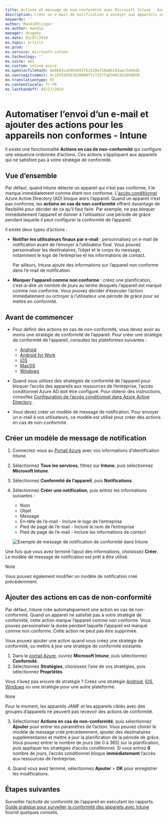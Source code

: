 ```yaml
---
title: Actions et message de non-conformité avec Microsoft Intune - Azure | Microsoft Docs
description: Créer un e-mail de notification à envoyer aux appareils non conformes. Ajoutez des actions après qu’un appareil a été marqué comme non conforme, par exemple ajoutez une période de grâce pour la conformité, ou créez une planification afin de bloquer l’accès jusqu’à ce que l’appareil soit conforme. Effectuez ces opérations à l’aide de Microsoft Intune dans Azure.
keywords: ''
author: MandiOhlinger
ms.author: mandia
manager: dougeby
ms.date: 03/07/2018
ms.topic: article
ms.prod: ''
ms.service: microsoft-intune
ms.technology: ''
ms.suite: ems
ms.custom: intune-azure
ms.openlocfilehash: 8e8603ca59b46937b1529e710a8bc83aec5dd4d6
ms.sourcegitcommit: 4c18352d5b3b30080f7c7257fa63d852b1894850
ms.translationtype: HT
ms.contentlocale: fr-FR
ms.lasthandoff: 04/27/2018
---
```

# <a name="automate-email-and-add-actions-for-noncompliant-devices---intune"></a>Automatiser l’envoi d’un e-mail et ajouter des actions pour les appareils non conformes - Intune

Il existe une fonctionnalité **Actions en cas de non-conformité** qui configure une séquence ordonnée d’actions. Ces actions s’appliquent aux appareils qui ne satisfont pas à votre stratégie de conformité. 

## <a name="overview"></a>Vue d’ensemble
Par défaut, quand Intune détecte un appareil qui n’est pas conforme, il le marque immédiatement comme étant non conforme. L’[accès conditionnel](https://docs.microsoft.com/azure/active-directory/active-directory-conditional-access-azure-portal) Azure Active Directory (AD) bloque alors l’appareil. Quand un appareil n’est pas conforme, les **actions en cas de non-conformité** offrent davantage de flexibilité pour décider de ce qu’il faut faire. Par exemple, ne pas bloquer immédiatement l’appareil et donner à l’utilisateur une période de grâce pendant laquelle il peut configurer la conformité de l’appareil.

Il existe deux types d’actions :

- **Notifier les utilisateurs finaux par e-mail** : personnalisez un e-mail de notification avant de l’envoyer à l’utilisateur final. Vous pouvez personnaliser les destinataires, l’objet et le corps du message, notamment le logo de l’entreprise et les informations de contact.

    Par ailleurs, Intune ajoute des informations sur l’appareil non conforme dans l’e-mail de notification.

- **Marquer l’appareil comme non conforme** : créez une planification, c’est-à-dire un nombre de jours au terme desquels l’appareil est marqué comme non conforme. Vous pouvez décider d’exécuter l’action immédiatement ou octroyer à l’utilisateur une période de grâce pour se mettre en conformité.

## <a name="before-you-begin"></a>Avant de commencer

- Pour définir des actions en cas de non-conformité, vous devez avoir au moins une stratégie de conformité de l’appareil. Pour créer une stratégie de conformité de l’appareil, consultez les plateformes suivantes :

  - [Android](compliance-policy-create-android.md)
  - [Android for Work](compliance-policy-create-android-for-work.md)
  - [iOS](compliance-policy-create-ios.md)
  - [MacOS](compliance-policy-create-mac-os.md)
  - [Windows](compliance-policy-create-windows.md)

- Quand vous utilisez des stratégies de conformité de l’appareil pour bloquer l’accès des appareils aux ressources de l’entreprise, l’accès conditionnel Azure AD doit être configuré. Pour obtenir des instructions, consultez [Configuration de l’accès conditionnel dans Azure Active Directory](https://docs.microsoft.com/azure/active-directory/active-directory-conditional-access-azure-portal).

- Vous devez créer un modèle de message de notification. Pour envoyer un e-mail à vos utilisateurs, ce modèle est utilisé pour créer des actions en cas de non-conformité.

## <a name="create-a-notification-message-template"></a>Créer un modèle de message de notification

1. Connectez-vous au [Portail Azure](https://portal.azure.com) avec vos informations d’identification Intune. 
2. Sélectionnez **Tous les services**, filtrez sur **Intune**, puis sélectionnez **Microsoft Intune**.
3. Sélectionnez **Conformité de l’appareil**, puis **Notifications**. 
4. Sélectionnez **Créer une notification**, puis entrez les informations suivantes :

   - Nom
   - Objet
   - Message
   - En-tête de l’e-mail - Inclure le logo de l’entreprise
   - Pied de page de l’e-mail - Inclure le nom de l’entreprise
   - Pied de page de l’e-mail - Inclure les informations de contact

   ![Exemple de message de notification de conformité dans Intune](./media/actionsfornoncompliance-1.PNG)

Une fois que vous avez terminé l’ajout des informations, choisissez **Créer**. Le modèle de message de notification est prêt à être utilisé.

> [!NOTE]
> Vous pouvez également modifier un modèle de notification créé précédemment.

## <a name="add-actions-for-noncompliance"></a>Ajouter des actions en cas de non-conformité

Par défaut, Intune crée automatiquement une action en cas de non-conformité. Quand un appareil ne satisfait pas à votre stratégie de conformité, cette action marque l’appareil comme non conforme. Vous pouvez personnaliser la durée pendant laquelle l’appareil est marqué comme non conforme. Cette action ne peut pas être supprimée.

Vous pouvez ajouter une action quand vous créez une stratégie de conformité, ou mettre à jour une stratégie de conformité existante. 

1. Dans le [portail Azure](https://portal.azure.com), ouvrez **Microsoft Intune**, puis sélectionnez **Conformité**.
2. Sélectionnez **Stratégies**, choisissez l’une de vos stratégies, puis sélectionnez **Propriétés**. 

  Vous n’avez pas encore de stratégie ? Créez une stratégie [Android](compliance-policy-create-android.md), [iOS](compliance-policy-create-ios.md), [Windows](compliance-policy-create-windows.md) ou une stratégie pour une autre plateforme.
  
  > [!NOTE]
  > Pour le moment, les appareils JAMF et les appareils ciblés avec des groupes d’appareils ne peuvent pas recevoir des actions de conformité.

3. Sélectionnez **Actions en cas de non-conformité**, puis sélectionnez **Ajouter** pour entrer les paramètres de l’action. Vous pouvez choisir le modèle de message créé précédemment, ajouter des destinataires supplémentaires et mettre à jour la planification de la période de grâce. Vous pouvez entrer le nombre de jours (de 0 à 365) sur la planification, puis appliquer les stratégies d’accès conditionnel. Si vous entrez **0** nombre de jours, l’accès conditionnel bloque **immédiatement** l’accès aux ressources de l’entreprise.

4. Quand vous avez terminé, sélectionnez **Ajouter** > **OK** pour enregistrer les modifications.

## <a name="next-steps"></a>Étapes suivantes
Surveiller l’activité de conformité de l’appareil en exécutant les rapports. [Guide pratique pour surveiller la conformité des appareils avec Intune](device-compliance-monitor.md) fournit quelques conseils.
